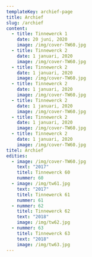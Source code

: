 ```yaml
---
templateKey: archief-page
title: Archief
slug: /archief
content:
  - title: Tinnewerck 1
    date: 20 juni, 2020
    image: /img/cover-TW60.jpg
  - title: Tinnewerck 2
    date: 1 januari, 2020
    image: /img/cover-TW60.jpg
  - title: Tinnewerck 2
    date: 1 januari, 2020
    image: /img/cover-TW60.jpg
  - title: Tinnewerck 2
    date: 1 januari, 2020
    image: /img/cover-TW60.jpg
  - title: Tinnewerck 2
    date: 1 januari, 2020
    image: /img/cover-TW60.jpg
  - title: Tinnewerck 2
    date: 1 januari, 2020
    image: /img/cover-TW60.jpg
  - title: Tinnewerck 2
    date: 1 januari, 2020
    image: /img/cover-TW60.jpg
titel: Archief
edities:
  - image: /img/cover-TW60.jpg
    text: "2017"
    titel: Tinnewerck 60
    nummer: 60
  - image: /img/tw61.jpg
    text: "2017"
    titel: Tinnewerck 61
    nummer: 61
  - nummer: 62
    titel: Tinnewerck 62
    text: "2018"
    image: /img/tw62.jpg
  - nummer: 63
    titel: Tinnewerck 63
    text: "2018"
    image: /img/tw63.jpg
---
```

